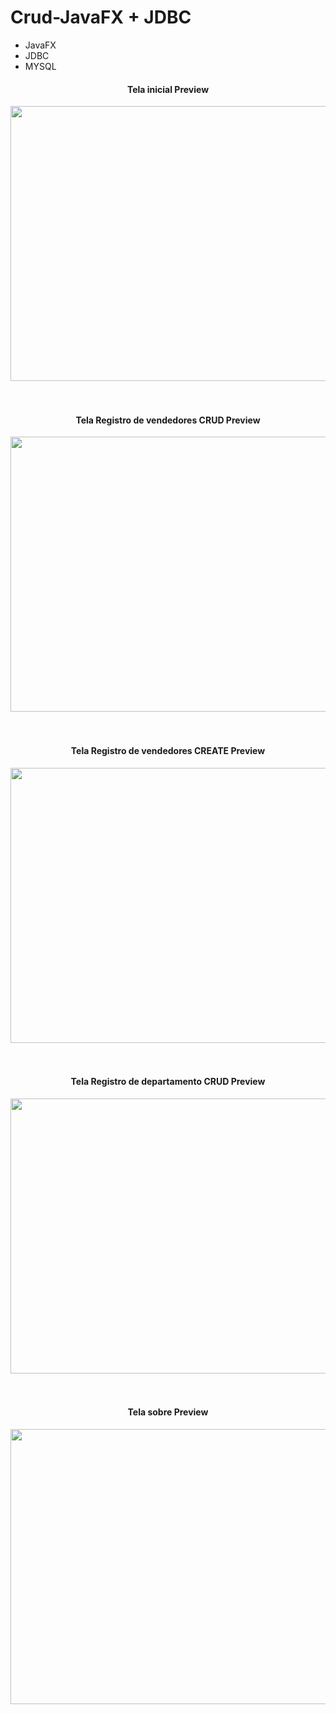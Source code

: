 # Crud-JavaFX + JDBC

<ul>
<li>JavaFX</li>
<li>JDBC</li>
<li>MYSQL</li>
</ul>


<div align="center">
  <h4>Tela inicial Preview</h4>
<img height="440" width="710" src="https://user-images.githubusercontent.com/62127980/194787436-7b328ddb-8125-4360-8554-d4474cd539ac.jpg">
</div><br><br>

<div align="center">
    <h4>Tela Registro de vendedores CRUD Preview</h4>
<img height="440" width="710" src="https://user-images.githubusercontent.com/62127980/194787440-81954b4c-0b21-4723-95c8-3c8187d5816e.jpg">
</div><br><br>

<div align="center">
    <h4>Tela Registro de vendedores CREATE Preview</h4>
<img height="440" width="710" src="https://user-images.githubusercontent.com/62127980/194787442-3465112f-edae-44fd-bcaf-5f58b00fc23d.jpg">
</div><br><br>

<div align="center">
    <h4>Tela Registro de departamento CRUD Preview</h4>
<img height="440" width="710"  src="https://user-images.githubusercontent.com/62127980/194787444-66c4fe8b-8cc3-41f3-ba9f-8dd87c0a02f3.jpg">
</div><br><br>

<div align="center">
    <h4>Tela sobre Preview</h4>
<img height="440" width="710" src="https://user-images.githubusercontent.com/62127980/194787446-a19ef06a-ade0-4fc7-8fa0-9f2c56789115.jpg">
</div><br><br>
